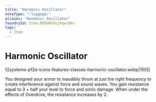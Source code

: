```yaml
---
title: "Harmonic Oscillator"
noteType: ":luggage:"
aliases: "Harmonic Oscillator"
foundryId: Item.DPDUNYVuj9qwrDKv
tags:
  - Item
---
```


# Harmonic Oscillator
![[systems-pf2e-icons-features-classes-harmonic-oscillator.webp|150]]

You designed your armor to inaudibly thrum at just the right frequency to create interference against force and sound waves. You gain resistance equal to 3 + half your level to force and sonic damage. When under the effects of Overdrive, the resistance increases by 2.
